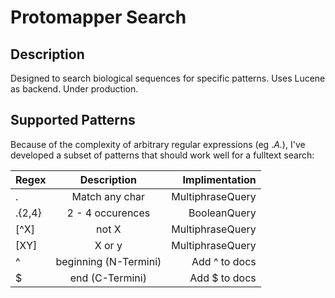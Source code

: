 Protomapper Search
=======

## Description
Designed to search biological sequences for specific patterns. Uses Lucene as backend. Under production.

## Supported Patterns
Because of the complexity of arbitrary regular expressions (eg .*A.*),
I've developed a subset of patterns that should work well for a fulltext search:

| Regex         | Description           | Implimentation   |
| ------------- |:---------------------:| ----------------:|
| .             | Match any char        | MultiphraseQuery |
| .{2,4}        | 2 - 4 occurences      | BooleanQuery     |
| [^X]          | not X                 | MultiphraseQuery |
| [XY]          | X or y                | MultiphraseQuery |
| ^             | beginning (N-Termini) | Add ^ to docs    |
| $             | end (C-Termini)       | Add $ to docs    |

